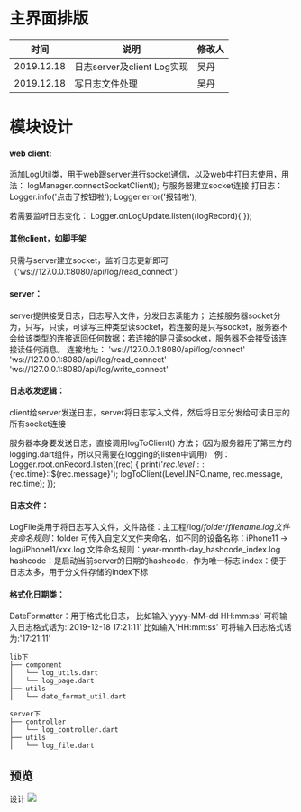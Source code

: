 # 主界面排版

| 时间         | 说明        | 修改人  |
| ---------- | --------- | --------  |
|  2019.12.18     | 日志server及client Log实现      | 吴丹     |
|  2019.12.18     | 写日志文件处理      | 吴丹     |

# 模块设计
#### web client:  
添加LogUtil类，用于web跟server进行socket通信，以及web中打日志使用，用法：
logManager.connectSocketClient();  与服务器建立socket连接
打日志：Logger.info('点击了按钮啦'); 
       Logger.error('报错啦'); 

若需要监听日志变化：
Logger.onLogUpdate.listen((logRecord){
});

#### 其他client，如脚手架
只需与server建立socket，监听日志更新即可（'ws://127.0.0.1:8080/api/log/read_connect'）

#### server：
server提供接受日志，日志写入文件，分发日志读能力；
连接服务器socket分为，只写，只读，可读写三种类型读socket，若连接的是只写socket，服务器不会给该类型的连接返回任何数据；若连接的是只读socket，服务器不会接受该连接读任何消息。
连接地址：
'ws://127.0.0.1:8080/api/log/connect'
'ws://127.0.0.1:8080/api/log/read_connect'
'ws://127.0.0.1:8080/api/log/write_connect'


#### 日志收发逻辑：
client给server发送日志，server将日志写入文件，然后将日志分发给可读日志的所有socket连接

服务器本身要发送日志，直接调用logToClient() 方法；（因为服务器用了第三方的logging.dart组件，所以只需要在logging的listen中调用）
例：
  Logger.root.onRecord.listen((rec) {
    print('${rec.level}::${rec.time}::${rec.message}');
    logToClient(Level.INFO.name, rec.message, rec.time);
  });


#### 日志文件：
LogFile类用于将日志写入文件，文件路径：主工程/log/$folder/filename.log
文件夹命名规则：$folder 可传入自定义文件夹命名，如不同的设备名称：iPhone11 -> log/iPhone11/xxx.log
文件命名规则：year-month-day_hashcode_index.log
hashcode：是启动当前server的日期的hashcode，作为唯一标志
index：便于日志太多，用于分文件存储的index下标


#### 格式化日期类：
DateFormatter：用于格式化日志，
比如输入'yyyy-MM-dd HH:mm:ss' 可将输入日志格式话为:'2019-12-18 17:21:11'
比如输入'HH:mm:ss' 可将输入日志格式话为:'17:21:11'

```
lib下
├── component
│   └── log_utils.dart
│   └── log_page.dart
├── utils
│   └── date_format_util.dart

server下
├── controller
│   └── log_controller.dart
├── utils
│   └── log_file.dart

```
## 预览
设计
![](images/log_server.png)